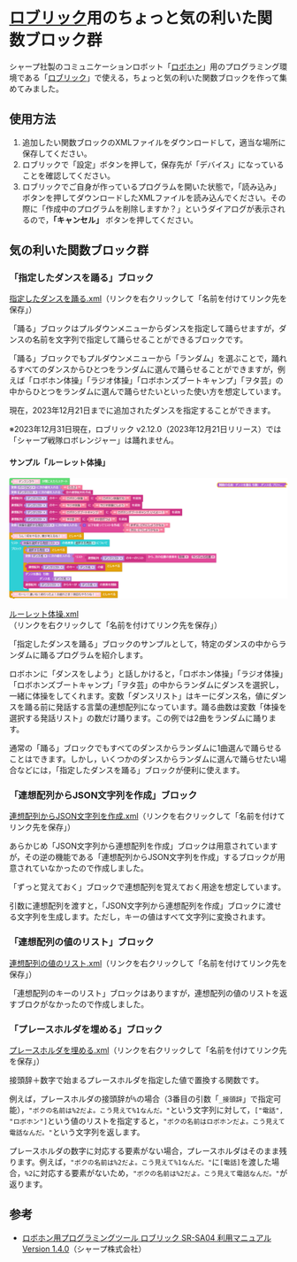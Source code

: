# [ロブリック](https://robohon.com/apps/robrick.php)用のちょっと気の利いた関数ブロック群

シャープ社製のコミュニケーションロボット「[ロボホン](https://robohon.com/)」用のプログラミング環境である「[ロブリック](https://robohon.com/apps/robrick.php)」で使える，ちょっと気の利いた関数ブロックを作って集めてみました。

## 使用方法

1. 追加したい関数ブロックのXMLファイルをダウンロードして，適当な場所に保存してください。
1. ロブリックで「設定」ボタンを押して，保存先が「デバイス」になっていることを確認してください。
1. ロブリックでご自身が作っているプログラムを開いた状態で，「読み込み」ボタンを押してダウンロードしたXMLファイルを読み込んでください。その際に「作成中のプログラムを削除しますか？」というダイアログが表示されるので，**「キャンセル」** ボタンを押してください。

## 気の利いた関数ブロック群

### 「指定したダンスを踊る」ブロック

[指定したダンスを踊る.xml](https://github.com/3110/robrick-convenience-functions/raw/main/%E6%8C%87%E5%AE%9A%E3%81%97%E3%81%9F%E3%83%80%E3%83%B3%E3%82%B9%E3%82%92%E8%B8%8A%E3%82%8B.xml)（リンクを右クリックして「名前を付けてリンク先を保存」）

「踊る」ブロックはプルダウンメニューからダンスを指定して踊らせますが，ダンスの名前を文字列で指定して踊らせることができるブロックです。

「踊る」ブロックでもプルダウンメニューから「ランダム」を選ぶことで，踊れるすべてのダンスからひとつをランダムに選んで踊らせることができますが，例えば「ロボホン体操」「ラジオ体操」「ロボホンズブートキャンプ」「ヲタ芸」の中からひとつをランダムに選んで踊らせたいといった使い方を想定しています。

現在，2023年12月21日までに追加されたダンスを指定することができます。

※2023年12月31日現在，ロブリック v2.12.0（2023年12月21日リリース）では「シャープ戦隊ロボレンジャー」は踊れません。

#### サンプル「ルーレット体操」

![ルーレット体操のプログラム](/images/%E3%83%AB%E3%83%BC%E3%83%AC%E3%83%83%E3%83%88%E4%BD%93%E6%93%8D.png)

[ルーレット体操.xml](https://github.com/3110/robrick-convenience-functions/raw/main/samples/%E3%83%AB%E3%83%BC%E3%83%AC%E3%83%83%E3%83%88%E4%BD%93%E6%93%8D.xml)（リンクを右クリックして「名前を付けてリンク先を保存」）

「指定したダンスを踊る」ブロックのサンプルとして，特定のダンスの中からランダムに踊るプログラムを紹介します。

ロボホンに「ダンスをしよう」と話しかけると，「ロボホン体操」「ラジオ体操」「ロボホンズブートキャンプ」「ヲタ芸」の中からランダムにダンスを選択し，一緒に体操をしてくれます。変数「ダンスリスト」はキーにダンス名，値にダンスを踊る前に発話する言葉の連想配列になっています。踊る曲数は変数「体操を選択する発話リスト」の数だけ踊ります。この例では2曲をランダムに踊ります。

通常の「踊る」ブロックでもすべてのダンスからランダムに1曲選んで踊らせることはできます。しかし，いくつかのダンスからランダムに選んで踊らせたい場合などには，「指定したダンスを踊る」ブロックが便利に使えます。

### 「連想配列からJSON文字列を作成」ブロック

[連想配列からJSON文字列を作成.xml](https://github.com/3110/robrick-convenience-functions/raw/main/%E9%80%A3%E6%83%B3%E9%85%8D%E5%88%97%E3%81%8B%E3%82%89JSON%E6%96%87%E5%AD%97%E5%88%97%E3%82%92%E4%BD%9C%E6%88%90.xml)（リンクを右クリックして「名前を付けてリンク先を保存」）

あらかじめ「JSON文字列から連想配列を作成」ブロックは用意されていますが，その逆の機能である「連想配列からJSON文字列を作成」するブロックが用意されていなかったので作成しました。

「ずっと覚えておく」ブロックで連想配列を覚えておく用途を想定しています。

引数に連想配列を渡すと，「JSON文字列から連想配列を作成」ブロックに渡せる文字列を生成します。ただし，キーの値はすべて文字列に変換されます。

### 「連想配列の値のリスト」ブロック

[連想配列の値のリスト.xml](https://github.com/3110/robrick-convenience-functions/raw/main/%E9%80%A3%E6%83%B3%E9%85%8D%E5%88%97%E3%81%AE%E5%80%A4%E3%81%AE%E3%83%AA%E3%82%B9%E3%83%88.xml)（リンクを右クリックして「名前を付けてリンク先を保存」）

「連想配列のキーのリスト」ブロックはありますが，連想配列の値のリストを返すブロクがなかったので作成しました。

### 「プレースホルダを埋める」ブロック

[プレースホルダを埋める.xml](https://github.com/3110/robrick-convenience-functions/raw/main/%E3%83%97%E3%83%AC%E3%83%BC%E3%82%B9%E3%83%9B%E3%83%AB%E3%83%80%E3%82%92%E5%9F%8B%E3%82%81%E3%82%8B.xml)（リンクを右クリックして「名前を付けてリンク先を保存」）

接頭辞＋数字で始まるプレースホルダを指定した値で置換する関数です。

例えば，プレースホルダの接頭辞が`%`の場合（3番目の引数「`_接頭辞`」で指定可能），`"ボクの名前は%2だよ。こう見えて%1なんだ。"`という文字列に対して，`["電話", "ロボホン"]`という値のリストを指定すると，`"ボクの名前はロボホンだよ。こう見えて電話なんだ。"`という文字列を返します。

プレースホルダの数字に対応する要素がない場合，プレースホルダはそのまま残ります。例えば，`"ボクの名前は%2だよ。こう見えて%1なんだ。"`に`[電話]`を渡した場合，`%2`に対応する要素がないため，`"ボクの名前は%2だよ。こう見えて電話なんだ。"`が返ります。

## 参考

* [ロボホン用プログラミングツール ロブリック SR-SA04 利用マニュアル Version 1.4.0](https://robohon.com/apps/robrick/robrick-manual_v1-4-0.pdf)（シャープ株式会社）

